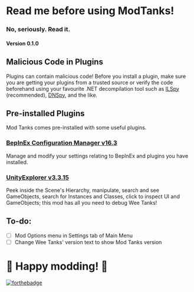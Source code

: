 # Read me before using ModTanks!

### No, seriously. Read it.

#### Version 0.1.0

## Malicious Code in Plugins

Plugins can contain malicious code! Before you install a plugin, make sure you are getting your plugins from a trusted source or verify the code beforehand using your favourite .NET decompilation tool such as [ILSpy](https://github.com/icsharpcode/ILSpy) (recommended), [DNSpy](https://github.com/dnSpy/dnSpy), and the like.

## Pre-installed Plugins

Mod Tanks comes pre-installed with some useful plugins.

### [BepInEx Configuration Manager v16.3](https://github.com/BepInEx/BepInEx.ConfigurationManager)

Manage and modify your settings relating to BepInEx and plugins you have installed.

### [UnityExplorer v3.3.15](https://github.com/sinai-dev/UnityExplorer)

Peek inside the Scene's Hierarchy, manipulate, search and see GameObjects, search for Instances and Classes, click to inspect UI and GameObjects; this mod has all you need to debug Wee Tanks!

## To-do:

- [ ] Mod Options menu in Settings tab of Main Menu
- [ ] Change Wee Tanks' version text to show Mod Tanks version

# :tada: Happy modding! :tada:

[![forthebadge](https://forthebadge.com/images/badges/works-on-my-machine.svg)](https://forthebadge.com)
